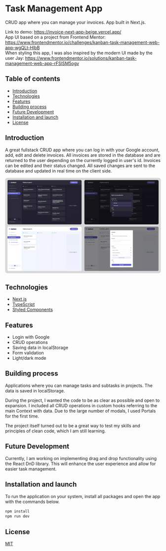 # Task Management App

CRUD app where you can manage your invoices. App built in Next.js.

Link to demo: https://invoice-next-app-beige.vercel.app/ \
App UI based on a project from Frontend Mentor: https://www.frontendmentor.io/challenges/kanban-task-management-web-app-wgQLt-HlbB \
When styling this app, I was also inspired by the modern UI made by the user Jay: https://www.frontendmentor.io/solutions/kanban-task-management-web-app-rFSlSM5ogv

## Table of contents

- [Introduction](#introduction)
- [Technologies](#technologies)
- [Features](#features)
- [Building process](#building-process)
- [Future Development](#future-development)
- [Installation and launch](#installation-and-launch)
- [License](#license)

## Introduction

A great fullstack CRUD app where you can log in with your Google account, add, edit and delete invoices. All invoices are stored in the database and are returned to the user depending on the currently logged in user's id. Invoices can be edited and their status changed. All saved changes are sent to the database and updated in real time on the client side.

![overview of current project](public/project-overview.webp)

## Technologies

- [Next.js](https://nextjs.org/ "Next.js Page")
- [TypeScript](https://www.typescriptlang.org/ "Typescript Page")
- [Styled Components](https://styled-components.com/ "Styled Components Page")

## Features

- Login with Google
- CRUD operations
- Saving data in localStorage
- Form validation
- Light/dark mode

## Building process

Applications where you can manage tasks and subtasks in projects. The data is saved in localStorage.

During the project, I wanted the code to be as clear as possible and open to expansion. I included all CRUD operations in custom hooks referring to the main Context with data. Due to the large number of modals, I used Portals for the first time.

The project itself turned out to be a great way to test my skills and principles of clean code, which I am still learning.

## Future Development

Currently, I am working on implementing drag and drop functionality using the React DnD library. This will enhance the user experience and allow for easier task management.

## Installation and launch

To run the application on your system, install all packages and open the app with the commands below.

```bash
npm install
npm run dev
```

## License

[MIT](https://choosealicense.com/licenses/mit/)
